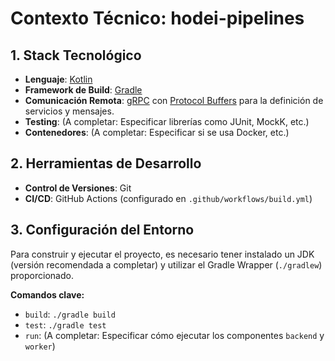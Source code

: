 # Contexto Técnico: hodei-pipelines

## 1. Stack Tecnológico

- **Lenguaje**: [Kotlin](https://kotlinlang.org/)
- **Framework de Build**: [Gradle](https://gradle.org/)
- **Comunicación Remota**: [gRPC](https://grpc.io/) con [Protocol Buffers](https://developers.google.com/protocol-buffers) para la definición de servicios y mensajes.
- **Testing**: (A completar: Especificar librerías como JUnit, MockK, etc.)
- **Contenedores**: (A completar: Especificar si se usa Docker, etc.)

## 2. Herramientas de Desarrollo

- **Control de Versiones**: Git
- **CI/CD**: GitHub Actions (configurado en `.github/workflows/build.yml`)

## 3. Configuración del Entorno

Para construir y ejecutar el proyecto, es necesario tener instalado un JDK (versión recomendada a completar) y utilizar el Gradle Wrapper (`./gradlew`) proporcionado.

**Comandos clave:**

- `build`: `./gradle build`
- `test`: `./gradle test`
- `run`: (A completar: Especificar cómo ejecutar los componentes `backend` y `worker`)